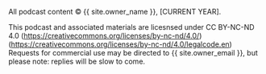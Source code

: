 All podcast content © {{ site.owner_name }}, [CURRENT YEAR].

This podcast and associated materials are licesnsed under CC BY-NC-ND 4.0 (https://creativecommons.org/licenses/by-nc-nd/4.0/) (https://creativecommons.org/licenses/by-nc-nd/4.0/legalcode.en)
Requests for commercial use may be directed to {{ site.owner_email }}, but please note: replies will be slow to come.
